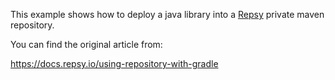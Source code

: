 This example shows how to deploy a java library into a [Repsy](https://repsy.io) private maven repository. 

You can find the original article from:

https://docs.repsy.io/using-repository-with-gradle
